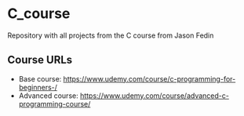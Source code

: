 # C_course
Repository with all projects from the C course from Jason Fedin

## Course URLs
- Base course: https://www.udemy.com/course/c-programming-for-beginners-/
- Advanced course: https://www.udemy.com/course/advanced-c-programming-course/
